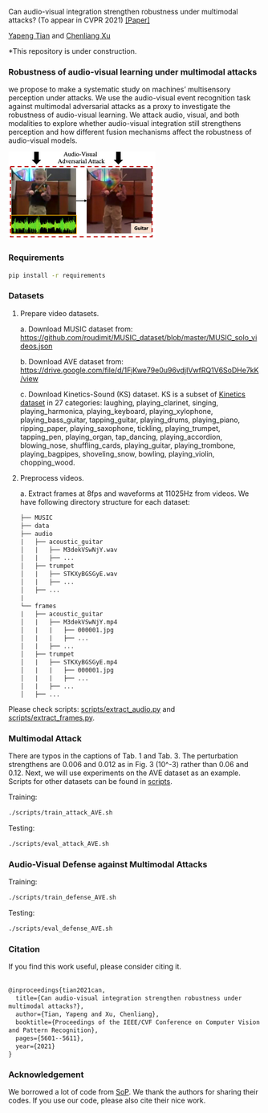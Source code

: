 Can audio-visual integration strengthen robustness under multimodal attacks? (To appear in CVPR 2021) [[Paper]](https://arxiv.org/pdf/2104.02000.pdf)

[Yapeng Tian](http://yapengtian.org/) and [Chenliang Xu](https://www.cs.rochester.edu/~cxu22/) 

*This repository is under construction.

### Robustness of audio-visual learning under multimodal attacks

we propose to make a systematic study on machines’ multisensory perception under attacks. We
use the audio-visual event recognition task against multimodal adversarial attacks as a proxy to investigate the robustness of audio-visual learning. We attack audio, visual,
and both modalities to explore whether audio-visual integration still strengthens perception and how different fusion
mechanisms affect the robustness of audio-visual models.

![image](doc/attack_fig.png)

### Requirements

```bash
pip install -r requirements
```


### Datasets
1. Prepare video datasets.

    a. Download MUSIC dataset from: https://github.com/roudimit/MUSIC_dataset/blob/master/MUSIC_solo_videos.json
    
    b. Download AVE dataset from: https://drive.google.com/file/d/1FjKwe79e0u96vdjIVwfRQ1V6SoDHe7kK/view
    
    c. Download Kinetics-Sound (KS) dataset. KS is a subset of [Kinetics dataset](https://github.com/cvdfoundation/kinetics-dataset) in 27 categories: laughing, playing_clarinet, singing,
       playing_harmonica, playing_keyboard, playing_xylophone, playing_bass_guitar,
       tapping_guitar, playing_drums, playing_piano, ripping_paper, playing_saxophone,
       tickling, playing_trumpet, tapping_pen, playing_organ, tap_dancing, playing_accordion,
       blowing_nose, shuffling_cards, playing_guitar, playing_trombone, playing_bagpipes, shoveling_snow,
       bowling, playing_violin, chopping_wood.

2. Preprocess videos. 

    a. Extract frames at 8fps and waveforms at 11025Hz from videos. We have following directory structure for each dataset:
    ```  
    ├── MUSIC
    ├── data
    ├── audio
    |   ├── acoustic_guitar
    │   |   ├── M3dekVSwNjY.wav
    │   |   ├── ...
    │   ├── trumpet
    │   |   ├── STKXyBGSGyE.wav
    │   |   ├── ...
    │   ├── ...
    |
    └── frames
    |   ├── acoustic_guitar
    │   |   ├── M3dekVSwNjY.mp4
    │   |   |   ├── 000001.jpg
    │   |   |   ├── ...
    │   |   ├── ...
    │   ├── trumpet
    │   |   ├── STKXyBGSGyE.mp4
    │   |   |   ├── 000001.jpg
    │   |   |   ├── ...
    │   |   ├── ...
    │   ├── ...
    ```
Please check scripts: [scripts/extract_audio.py](https://github.com/YapengTian/AV-Robustness-CVPR21/blob/master/scripts/extract_audio.py) and [scripts/extract_frames.py](https://github.com/YapengTian/AV-Robustness-CVPR21/blob/master/scripts/extract_frames.py).



### Multimodal Attack
There are typos in the captions of Tab. 1 and Tab. 3. The perturbation strengthens are 0.006 and 0.012 as in Fig. 3 (10^-3) rather than 0.06 and 0.12. Next, we will use experiments on the AVE dataset as an example. Scripts for other datasets can be found in [scripts](https://github.com/YapengTian/AV-Robustness-CVPR21/tree/master/scripts).

Training:

```bash
./scripts/train_attack_AVE.sh
```

Testing: 

```bash
./scripts/eval_attack_AVE.sh
```

### Audio-Visual Defense against Multimodal Attacks 

Training:

```bash
./scripts/train_defense_AVE.sh
```

Testing: 

```bash
./scripts/eval_defense_AVE.sh
```

### Citation

If you find this work useful, please consider citing it.

<pre><code>
@inproceedings{tian2021can,
  title={Can audio-visual integration strengthen robustness under multimodal attacks?},
  author={Tian, Yapeng and Xu, Chenliang},
  booktitle={Proceedings of the IEEE/CVF Conference on Computer Vision and Pattern Recognition},
  pages={5601--5611},
  year={2021}
}
</code></pre>


 
 ### Acknowledgement
 
We borrowed a lot of code from [SoP](https://github.com/hangzhaomit/Sound-of-Pixels). We thank the authors for sharing their codes. If you use our code, please also cite their nice work.
